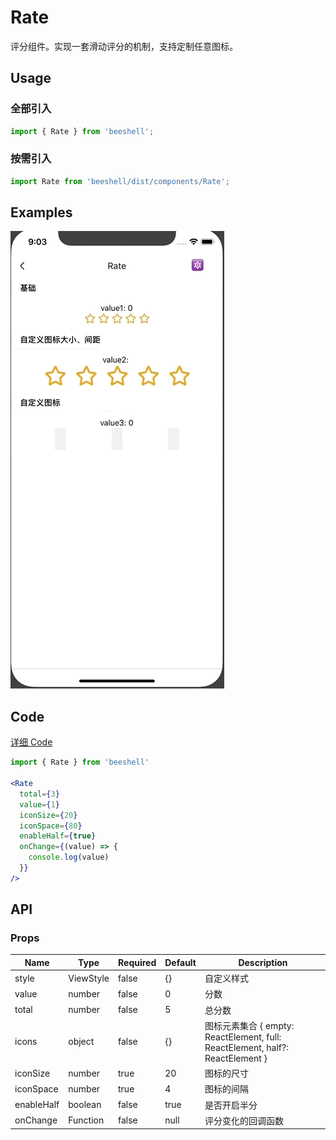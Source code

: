 # Rate

评分组件。实现一套滑动评分的机制，支持定制任意图标。

## Usage

### 全部引入
```js
import { Rate } from 'beeshell';
```

### 按需引入
```js
import Rate from 'beeshell/dist/components/Rate';
```

## Examples
![image](../images/Rate/1.gif)

## Code
[详细 Code](../../examples/Rate/index.tsx)

```jsx
import { Rate } from 'beeshell'

<Rate
  total={3}
  value={1}
  iconSize={20}
  iconSpace={80}
  enableHalf={true}
  onChange={(value) => {
    console.log(value)
  }}
/>
```
## API

### Props

| Name | Type | Required | Default | Description |
| ---- | ---- | ---- | ---- | ---- |
| style | ViewStyle | false | {} | 自定义样式 |
| value | number | false | 0 | 分数 |
| total | number | false | 5 | 总分数 |
| icons | object | false | {} | 图标元素集合 { empty: ReactElement, full: ReactElement, half?: ReactElement }  |
| iconSize | number| true | 20 | 图标的尺寸 |
| iconSpace | number| true | 4 | 图标的间隔 |
| enableHalf | boolean | false | true | 是否开启半分 |
| onChange | Function | false | null | 评分变化的回调函数 |